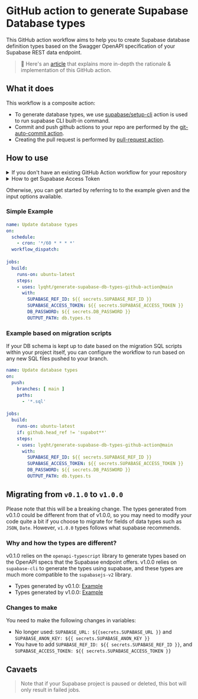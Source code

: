 # GitHub action to generate Supabase Database types

This GitHub action workflow aims to help you to create Supabase database definition types based on the Swagger OpenAPI specification of your Supabase REST data endpoint.

> 🔖 Here's an [article](https://blog.esteetey.dev/how-to-create-and-test-a-github-action-that-generates-types-from-supabase-database#heading-how-to-create-the-github-workflow) that explains more in-depth the rationale & implementation of this GitHub action.
## What it does

This workflow is a composite action:

- To generate database types, we use [supabase/setup-cli](https://github.com/supabase/setup-cli) action is used to run supabase CLI built-in command.
- Commit and push github actions to your repo are performed by the [git-auto-commit action](https://github.com/stefanzweifel/git-auto-commit-action).
- Creating the pull request is performed by [pull-request action](https://github.com/repo-sync/pull-request).

## How to use

<details><summary>If you don't have an existing GitHub Action workflow for your repository</summary>

1. Create a folder `.github/workflows` if you don't have it already 
2. Inside that folder, create a YAML file say `update-types.yml`
3. In the `update-types.yml` file, you can copy the example above and modify it to your usage.
4. You can choose to declare the `schedule` with a cron expression to run the job at a specified frequency e.g. every day once.
</details>

<details><summary>How to get Supabase Access Token</summary>

Go to https://app.supabase.com/account/tokens and get a token there.

![](access_token_preview.png)

</details>


Otherwise, you can get started by referring to to the example given and the input options available.

### Simple Example

```yml
name: Update database types
on:
  schedule:
    - cron: '*/60 * * * *'
  workflow_dispatch:

jobs:
  build:
    runs-on: ubuntu-latest
    steps:
    - uses: lyqht/generate-supabase-db-types-github-action@main
      with:
        SUPABASE_REF_ID: ${{ secrets.SUPABASE_REF_ID }}
        SUPABASE_ACCESS_TOKEN: ${{ secrets.SUPABASE_ACCESS_TOKEN }}
        DB_PASSWORD: ${{ secrets.DB_PASSWORD }}
        OUTPUT_PATH: db.types.ts
```
### Example based on migration scripts

If your DB schema is kept up to date based on the migration SQL scripts within your project itself, you can configure the workflow to run based on any new SQL files pushed to your branch.

```yml
name: Update database types
on:
  push:
    branches: [ main ]
    paths:
      - '*.sql'

jobs:
  build:
    runs-on: ubuntu-latest
    if: github.head_ref != 'supabot**'
    steps:
    - uses: lyqht/generate-supabase-db-types-github-action@main
      with:
        SUPABASE_REF_ID: ${{ secrets.SUPABASE_REF_ID }}
        SUPABASE_ACCESS_TOKEN: ${{ secrets.SUPABASE_ACCESS_TOKEN }}
        DB_PASSWORD: ${{ secrets.DB_PASSWORD }}
        OUTPUT_PATH: db.types.ts
```

## Migrating from `v0.1.0` to `v1.0.0`

Please note that this will be a breaking change. The types generated from v0.1.0 could be different from that of v1.0.0, so you may need to modify your code quite a bit if you choose to migrate for fields of data types such as `JSON`, `Date`. However, `v1.0.0` types follows what supabase recommends.

### Why and how the types are different?

v0.1.0 relies on the `openapi-typescript` library to generate types based on the OpenAPI specs that the Supabase endpoint offers.
v1.0.0 relies on `supabase-cli` to generate the types using supabase, and these types are much more compatible to the `supabasejs-v2` library.

- Types generated by v0.1.0: [Example](./exampleV010.ts)
- Types generated by v1.0.0: [Example](./exampleV100.ts)

### Changes to make

You need to make the following changes in variables:
- No longer used: `SUPABASE_URL: ${{secrets.SUPABASE_URL }}` and `SUPABASE_ANON_KEY: ${{ secrets.SUPABASE_ANON_KEY }}`
- You have to add `SUPABASE_REF_ID: ${{ secrets.SUPABASE_REF_ID }}`, and `SUPABASE_ACCESS_TOKEN: ${{ secrets.SUPABASE_ACCESS_TOKEN }}`


## Cavaets

> Note that if your Supabase project is paused or deleted, this bot will only result in failed jobs.
